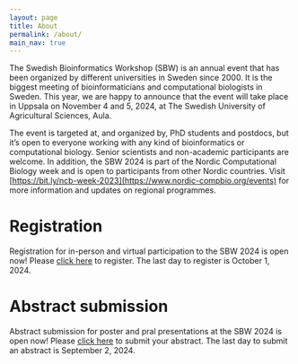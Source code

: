 ```yaml
---
layout: page
title: About
permalink: /about/
main_nav: true
---
```


The Swedish Bioinformatics Workshop (SBW) is an annual event that has been organized by different universities in Sweden since 2000.  It is the biggest meeting of bioinformaticians and computational biologists in Sweden. This year, we are happy to announce that the event will take place in Uppsala on November 4 and 5, 2024,  at The Swedish University of Agricultural Sciences, Aula.

The event is targeted at, and organized by, PhD students and postdocs, but it’s open to everyone working with any kind of bioinformatics or computational biology. Senior scientists and non-academic participants are welcome. In addition, the SBW 2024 is part of the Nordic Computational Biology week and is open to participants from other Nordic countries. Visit [https://bit.ly/ncb-week-2023](https://www.nordic-compbio.org/events) for more information and updates on regional programmes.

# Registration

Registration for in-person and virtual participation to the SBW 2024 is open now! Please [click here](https://docs.google.com/forms/d/e/1FAIpQLScRN2BbuBoD4W1o6xO13wd4SE38HT3Pwr0wzOF594hsn8IAPQ/viewform?usp=sharing) to register. The last day to register is October 1, 2024. 

# Abstract submission

Abstract submission for poster and pral presentations at the SBW 2024 is open now! Please [click here](https://docs.google.com/forms/d/e/1FAIpQLSdGFBj7f6cx49fU-yqM9MLOuTlayjOEHSc-OHSUiQl4wNKz6g/viewform?usp=sharing) to submit your abstract. The last day to submit an abstract is September 2, 2024. 
